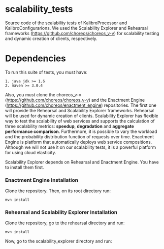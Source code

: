 # scalability_tests
Source code of the scalability tests of KalibroProcessor and KalibroConfigurarions. We used the Scalability Explorer and Rehearsal frameworks (https://github.com/choreos/choreos_v-v) for scalability testing and dynamic creation of clients, respectively.

# Dependencies
To run this suite of tests, you must have:

    1. java jdk >= 1.6
    2. maven >= 3.0.4
    
Also, you must clone the choreos_v-v (https://github.com/choreos/choreos_v-v) and the Enactment Engine (https://github.com/choreos/enactment_engine) repositories. 
The first one will provide the Rehearsal and Scalability Explorer frameworks. Rehearsal will be used for dynamic creation of clients. Scalability Explorer has flexible way to test the scalability of web services and supports the calculation of three scalability metrics: __speedup__, __degradation__ and __aggregate performance comparison__. Furthermore, it is possible to vary the workload and the probability distribution function of requests over time.
Enactment Engine is platform that automatically deploys web service compositions. Although we will not use it on our scalability tests, it is a powerful platform for using cloud elasticity.

Scalability Explorer depends on Rehearsal and Enactment Engine. You have to install them first.

### Enactment Engine Installation
Clone the repository. Then, on its root directory run:

    mvn install
    
### Rehearsal and Scalability Explorer Installation
Clone the repository, go to the rehearsal directory and run:

    mvn install
    
Now, go to the scalability_explorer directory and run:
